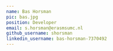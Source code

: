 ```yaml
---
name: Bas Horsman
pic: bas.jpg
position: Developer
email: s.horsman@erasmsumc.nl
github_username: shorsman
linkedin_username: bas-horsman-7370492
---
```

